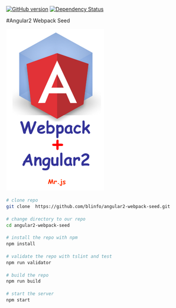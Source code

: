 [![GitHub version](https://badge.fury.io/gh/blinfo%2Fangular2-webpack-seed.svg)](https://badge.fury.io/gh/blinfo%2Fangular2-webpack-seed)
[![Dependency Status](https://david-dm.org/blinfo/angular2-webpack-seed.svg)](https://david-dm.org/angularclass/angular2-webpack-starter)

#Angular2 Webpack Seed 

![enter image description here](assets/webpack+angular.png "webpack+angular.png")


```bash
# clone repo
git clone  https://github.com/blinfo/angular2-webpack-seed.git

# change directory to our repo
cd angular2-webpack-seed

# install the repo with npm
npm install

# validate the repo with tslint and test
npm run validator

# build the repo
npm run build

# start the server
npm start

```
